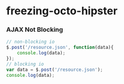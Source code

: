 # freezing-octo-hipster

### AJAX Not Blocking

```javascript
// non-blocking io
$.post('/resource.json', function(data){
	console.log(data);
});
// blocking io
var data = $.post('/resource.json');
console.log(data);
```

